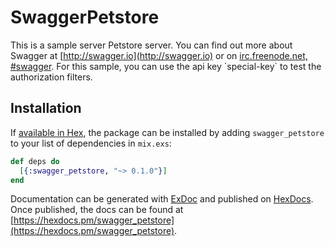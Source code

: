 # SwaggerPetstore

This is a sample server Petstore server.  You can find out more about Swagger at [http://swagger.io](http://swagger.io) or on [irc.freenode.net, #swagger](http://swagger.io/irc/).  For this sample, you can use the api key &#x60;special-key&#x60; to test the authorization filters.

## Installation

If [available in Hex](https://hex.pm/docs/publish), the package can be installed
by adding `swagger_petstore` to your list of dependencies in `mix.exs`:

```elixir
def deps do
  [{:swagger_petstore, "~> 0.1.0"}]
end
```

Documentation can be generated with [ExDoc](https://github.com/elixir-lang/ex_doc)
and published on [HexDocs](https://hexdocs.pm). Once published, the docs can
be found at [https://hexdocs.pm/swagger_petstore](https://hexdocs.pm/swagger_petstore).
